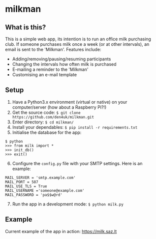 # milkman

## What is this?
This is a simple web app, its intention is to run an office milk purchasing club.
If someone purchases milk once a week (or at other intervals), an email is sent to the 'Milkman'.
Features include:
* Adding/removing/pausing/resuming participants
* Changing the intervals how often milk is purchased
* E-mailing a reminder to the 'Milkman'
* Customising an e-mail template

## Setup
1. Have a Python3.x environment (virtual or native) on your computer/server (how about a Raspberry Pi?!)
2. Get the source code:
```$ git clone https://github.com/den4uk/milkman.git```
3. Enter directory:
```$ cd milkman/```
4. Install your dependables:
```$ pip install -r requirements.txt```
5. Initialise the database for the app:
```
$ python
>>> from milk import *
>>> init_db()
>>> exit()
```
6. Configure the ```config.py``` file with your SMTP settings. Here is an example:
```
MAIL_SERVER = 'smtp.example.com'
MAIL_PORT = 587
MAIL_USE_TLS = True
MAIL_USERNAME ='someone@example.com'
MAIL_PASSWORD = 'pa$$w@rd'
```
7. Run the app in a development mode:
```$ python milk.py```

## Example
Current example of the app in action: https://milk.saz.lt
